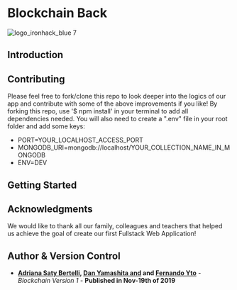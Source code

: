 # Blockchain Back
![logo_ironhack_blue 7](https://user-images.githubusercontent.com/23629340/40541063-a07a0a8a-601a-11e8-91b5-2f13e4e6b441.png)

## Introduction


## Contributing
Please feel free to fork/clone this repo to look deeper into the logics of our app and contribute with some of the above improvements if you like! By forking this repo, use '$ npm install' in your terminal to add all dependencies needed. You will also need to create a ".env" file in your root folder and add some keys:
* PORT=YOUR_LOCALHOST_ACCESS_PORT
* MONGODB_URI=mongodb://localhost/YOUR_COLLECTION_NAME_IN_MONGODB
* ENV=DEV

## Getting Started

## Acknowledgments
We would like to thank all our family, colleagues and teachers that helped us achieve the goal of create our first Fullstack Web Application! 

## Author & Version Control

* **[Adriana Saty Bertelli](https://github.com/AdrianaSaty), [Dan Yamashita and](https://github.com/danyamashita/) and [Fernando Yto](https://github.com/fernandoyto)** - *Blockchain Version 1* - **Published in Nov-19th of 2019**
